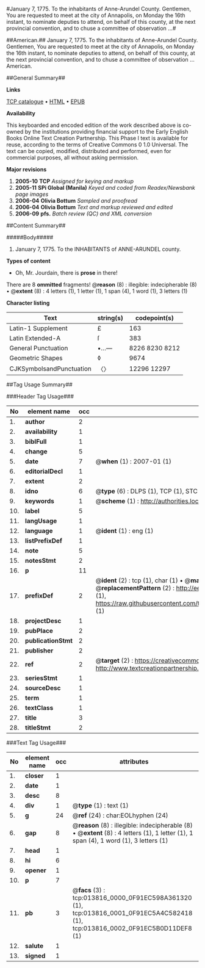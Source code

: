 #January 7, 1775. To the inhabitants of Anne-Arundel County. Gentlemen, You are requested to meet at the city of Annapolis, on Monday the 16th instant, to nominate deputies to attend, on behalf of this county, at the next provincial convention, and to chuse a committee of observation ...#

##American.##
January 7, 1775. To the inhabitants of Anne-Arundel County. Gentlemen, You are requested to meet at the city of Annapolis, on Monday the 16th instant, to nominate deputies to attend, on behalf of this county, at the next provincial convention, and to chuse a committee of observation ...
American.

##General Summary##

**Links**

[TCP catalogue](http://www.ota.ox.ac.uk/tcp/)  • 
[HTML](http://tei.it.ox.ac.uk/tcp/Texts-HTML/free/N10/N10916.html)  • 
[EPUB](http://tei.it.ox.ac.uk/tcp/Texts-EPUB/free/N10/N10916.epub)

**Availability**

This keyboarded and encoded edition of the
	       work described above is co-owned by the institutions
	       providing financial support to the Early English Books
	       Online Text Creation Partnership. This Phase I text is
	       available for reuse, according to the terms of Creative
	       Commons 0 1.0 Universal. The text can be copied,
	       modified, distributed and performed, even for
	       commercial purposes, all without asking permission.

**Major revisions**

1. __2005-10__ __TCP__ *Assigned for keying and markup*
1. __2005-11__ __SPi Global (Manila)__ *Keyed and coded from Readex/Newsbank page images*
1. __2006-04__ __Olivia Bottum__ *Sampled and proofread*
1. __2006-04__ __Olivia Bottum__ *Text and markup reviewed and edited*
1. __2006-09__ __pfs.__ *Batch review (QC) and XML conversion*

##Content Summary##

#####Body#####

1. January 7, 1775.
To the INHABITANTS of ANNE-ARUNDEL county.

**Types of content**

  * Oh, Mr. Jourdain, there is **prose** in there!

There are 8 **ommitted** fragments! 
 @__reason__ (8) : illegible: indecipherable (8)  •  @__extent__ (8) : 4 letters (1), 1 letter (1), 1 span (4), 1 word (1), 3 letters (1)

**Character listing**


|Text|string(s)|codepoint(s)|
|---|---|---|
|Latin-1 Supplement|£|163|
|Latin Extended-A|ſ|383|
|General Punctuation|•…—|8226 8230 8212|
|Geometric Shapes|◊|9674|
|CJKSymbolsandPunctuation|〈〉|12296 12297|

##Tag Usage Summary##

###Header Tag Usage###

|No|element name|occ|attributes|
|---|---|---|---|
|1.|__author__|2||
|2.|__availability__|1||
|3.|__biblFull__|1||
|4.|__change__|5||
|5.|__date__|7| @__when__ (1) : 2007-01 (1)|
|6.|__editorialDecl__|1||
|7.|__extent__|2||
|8.|__idno__|6| @__type__ (6) : DLPS (1), TCP (1), STC (1), NOTIS (1), IMAGE-SET (1), EVANS-CITATION (1)|
|9.|__keywords__|1| @__scheme__ (1) : http://authorities.loc.gov/ (1)|
|10.|__label__|5||
|11.|__langUsage__|1||
|12.|__language__|1| @__ident__ (1) : eng (1)|
|13.|__listPrefixDef__|1||
|14.|__note__|5||
|15.|__notesStmt__|2||
|16.|__p__|11||
|17.|__prefixDef__|2| @__ident__ (2) : tcp (1), char (1)  •  @__matchPattern__ (2) : ([0-9\-]+):([0-9IVX]+) (1), (.+) (1)  •  @__replacementPattern__ (2) : http://eebo.chadwyck.com/downloadtiff?vid=$1&page=$2 (1), https://raw.githubusercontent.com/textcreationpartnership/Texts/master/tcpchars.xml#$1 (1)|
|18.|__projectDesc__|1||
|19.|__pubPlace__|2||
|20.|__publicationStmt__|2||
|21.|__publisher__|2||
|22.|__ref__|2| @__target__ (2) : https://creativecommons.org/publicdomain/zero/1.0/ (1), http://www.textcreationpartnership.org/docs/. (1)|
|23.|__seriesStmt__|1||
|24.|__sourceDesc__|1||
|25.|__term__|1||
|26.|__textClass__|1||
|27.|__title__|3||
|28.|__titleStmt__|2||


###Text Tag Usage###

|No|element name|occ|attributes|
|---|---|---|---|
|1.|__closer__|1||
|2.|__date__|1||
|3.|__desc__|8||
|4.|__div__|1| @__type__ (1) : text (1)|
|5.|__g__|24| @__ref__ (24) : char:EOLhyphen (24)|
|6.|__gap__|8| @__reason__ (8) : illegible: indecipherable (8)  •  @__extent__ (8) : 4 letters (1), 1 letter (1), 1 span (4), 1 word (1), 3 letters (1)|
|7.|__head__|1||
|8.|__hi__|6||
|9.|__opener__|1||
|10.|__p__|7||
|11.|__pb__|3| @__facs__ (3) : tcp:013816_0000_0F91EC598A361320 (1), tcp:013816_0001_0F91EC5A4C582418 (1), tcp:013816_0002_0F91EC5B0D11DEF8 (1)|
|12.|__salute__|1||
|13.|__signed__|1||
